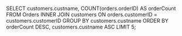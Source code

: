 SELECT customers.custname, COUNT(orders.orderID) AS orderCount
FROM Orders
INNER JOIN customers ON orders.customerID = customers.customerID
GROUP BY customers.custname
ORDER BY orderCount DESC, customers.custname ASC
LIMIT 5;
